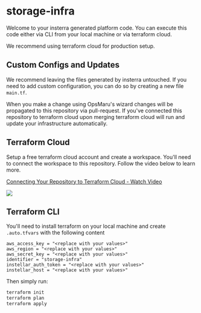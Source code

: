 # storage-infra

Welcome to your insterra generated platform code. You can execute this code either via CLI from your local machine or via terraform cloud.

We recommend using terraform cloud for production setup.

## Custom Configs and Updates

We recommend leaving the files generated by insterra untouched. If you need to add custom configuration, you can do so by creating a new file `main.tf`.

When you make a change using OpsMaru's wizard changes will be propagated to this repository via pull-request. If you've connected this repository to terraform cloud upon merging terraform cloud will run and update your infrastructure automatically.

## Terraform Cloud

Setup a free terraform cloud account and create a workspace. You'll need to connect the workspace to this repository. Follow the video below to learn more.

<div>
  <a href="https://www.loom.com/share/079bdd740b65437f88b3331edbfb4b6f">
    <p>Connecting Your Repository to Terraform Cloud - Watch Video</p>
  </a>
  <a href="https://www.loom.com/share/079bdd740b65437f88b3331edbfb4b6f">
    <img style="max-width:300px;" src="https://cdn.loom.com/sessions/thumbnails/079bdd740b65437f88b3331edbfb4b6f-1705314779122-with-play.gif">
  </a>
</div>

## Terraform CLI

You'll need to install terraform on your local machine and create `.auto.tfvars` with the following content

```hcl
aws_access_key = "<replace with your values>"
aws_region = "<replace with your values>"
aws_secret_key = "<replace with your values>"
identifier = "storage-infra"
instellar_auth_token = "<replace with your values>"
instellar_host = "<replace with your values>"

```

Then simply run:

```bash
terraform init
terraform plan
terraform apply
```